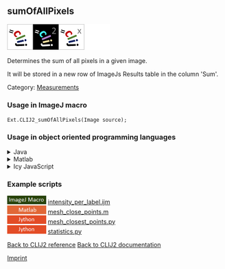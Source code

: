 ## sumOfAllPixels
<img src="images/mini_clij1_logo.png"/><img src="images/mini_clij2_logo.png"/><img src="images/mini_clijx_logo.png"/><img src="images/mini_empty_logo.png"/>

Determines the sum of all pixels in a given image. 

It will be stored in a new row of ImageJs
Results table in the column 'Sum'.

Category: [Measurements](https://clij.github.io/clij2-docs/reference__measurement)

### Usage in ImageJ macro
```
Ext.CLIJ2_sumOfAllPixels(Image source);
```


### Usage in object oriented programming languages



<details>

<summary>
Java
</summary>
<pre class="highlight">// init CLIJ and GPU
import net.haesleinhuepf.clij2.CLIJ2;
import net.haesleinhuepf.clij.clearcl.ClearCLBuffer;
CLIJ2 clij2 = CLIJ2.getInstance();

// get input parameters
ClearCLBuffer source = clij2.push(sourceImagePlus);
</pre>

<pre class="highlight">
// Execute operation on GPU
double resultSumOfAllPixels = clij2.sumOfAllPixels(source);
</pre>

<pre class="highlight">
// show result
System.out.println(resultSumOfAllPixels);

// cleanup memory on GPU
clij2.release(source);
</pre>

</details>



<details>

<summary>
Matlab
</summary>
<pre class="highlight">% init CLIJ and GPU
clij2 = init_clatlab();

% get input parameters
source = clij2.pushMat(source_matrix);
</pre>

<pre class="highlight">
% Execute operation on GPU
double resultSumOfAllPixels = clij2.sumOfAllPixels(source);
</pre>

<pre class="highlight">
% show result
System.out.println(resultSumOfAllPixels);

% cleanup memory on GPU
clij2.release(source);
</pre>

</details>



<details>

<summary>
Icy JavaScript
</summary>
<pre class="highlight">// init CLIJ and GPU
importClass(net.haesleinhuepf.clicy.CLICY);
importClass(Packages.icy.main.Icy);

clij2 = CLICY.getInstance();

// get input parameters
source_sequence = getSequence();
source = clij2.pushSequence(source_sequence);
</pre>

<pre class="highlight">
// Execute operation on GPU
double resultSumOfAllPixels = clij2.sumOfAllPixels(source);
</pre>

<pre class="highlight">
// show result
System.out.println(resultSumOfAllPixels);

// cleanup memory on GPU
clij2.release(source);
</pre>

</details>





### Example scripts
<a href="https://github.com/clij/clij2-docs/blob/master/src/main/macro/intensity_per_label.ijm"><img src="images/language_macro.png" height="20"/></a> [intensity_per_label.ijm](https://github.com/clij/clij2-docs/blob/master/src/main/macro/intensity_per_label.ijm)  
<a href="https://github.com/clij/clatlab/blob/master/src/main/matlab/mesh_close_points.m"><img src="images/language_matlab.png" height="20"/></a> [mesh_close_points.m](https://github.com/clij/clatlab/blob/master/src/main/matlab/mesh_close_points.m)  
<a href="https://github.com/clij/clij2-docs/blob/master/src/main/jython/mesh_closest_points.py"><img src="images/language_jython.png" height="20"/></a> [mesh_closest_points.py](https://github.com/clij/clij2-docs/blob/master/src/main/jython/mesh_closest_points.py)  
<a href="https://github.com/clij/clij2-docs/blob/master/src/main/jython/statistics.py"><img src="images/language_jython.png" height="20"/></a> [statistics.py](https://github.com/clij/clij2-docs/blob/master/src/main/jython/statistics.py)  


[Back to CLIJ2 reference](https://clij.github.io/clij2-docs/reference)
[Back to CLIJ2 documentation](https://clij.github.io/clij2-docs)

[Imprint](https://clij.github.io/imprint)

